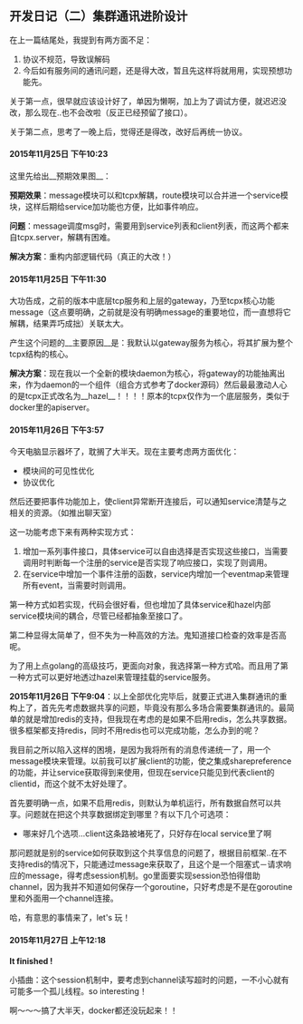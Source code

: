 开发日记（二）集群通讯进阶设计
-------------------------
在上一篇结尾处，我提到有两方面不足：

1. 协议不规范，导致误解码
2. 今后如有服务间的通讯问题，还是得大改，暂且先这样将就用用，实现预想功能先。

关于第一点，很早就应该设计好了，单因为懒啊，加上为了调试方便，就迟迟没改，那么现在..也不会改啦（反正已经预留了接口）。

关于第二点，思考了一晚上后，觉得还是得改，改好后再统一协议。

#### 2015年11月25日 下午10:23
这里先给出__预期效果图__：



__预期效果__：message模块可以和tcpx解耦，route模块可以合并进一个service模块，这样后期给service加功能也方便，比如事件响应。

__问题__：message调度msg时，需要用到service列表和client列表，而这两个都来自tcpx.server，解耦有困难。

__解决方案__：重构内部逻辑代码（真正的大改！）

#### 2015年11月25日 下午11:30
大功告成，之前的版本中底层tcp服务和上层的gateway，乃至tcpx核心功能message（这点要明确，之前就是没有明确message的重要地位，而一直想将它解耦，结果弄巧成拙）关联太大。

产生这个问题的__主要原因__是：我默认以gateway服务为核心，将其扩展为整个tcpx结构的核心。

__解决方案__：现在我以一个全新的模块daemon为核心，将gateway的功能抽离出来，作为daemon的一个组件（组合方式参考了docker源码）然后最最激动人心的是tcpx正式改名为__hazel__！！！！原本的tcpx仅作为一个底层服务，类似于docker里的apiserver。

#### 2015年11月26日 下午3:57
今天电脑显示器坏了，耽搁了大半天。现在主要考虑两方面优化：

- 模块间的可见性优化
- 协议优化

然后还要把事件功能加上，使client异常断开连接后，可以通知service清楚与之相关的资源。（如推出聊天室）

这一功能考虑下来有两种实现方式：

1. 增加一系列事件接口，具体service可以自由选择是否实现这些接口，当需要调用时判断每一个注册的service是否实现了响应接口，实现了则调用。
2. 在service中增加一个事件注册的函数，service内增加一个eventmap来管理所有event，当需要时则调用。

第一种方式如若实现，代码会很好看，但也增加了具体service和hazel内部service模块间的耦合，尽管已经都抽象至接口了。

第二种显得太简单了，但不失为一种高效的方法。鬼知道接口检查的效率是否高呢。

为了用上点golang的高级技巧，更面向对象，我选择第一种方式哈。而且用了第一种方式可以更好地透过hazel来管理挂载的service服务。

__2015年11月26日 下午9:04__：以上全部优化完毕后，就要正式进入集群通讯的重构上了，首先先考虑数据共享的问题，毕竟没有那么多场合需要集群通讯的。最简单的就是增加redis的支持，但我现在考虑的是如果不启用redis，怎么共享数据。很多框架都支持redis，同时不用redis也可以完成功能，怎么办到的呢？

我目前之所以陷入这样的困境，是因为我将所有的消息传递统一了，用一个message模块来管理。以前我可以扩展client的功能，使之集成sharepreference的功能，并让service获取得到来使用，但现在service只能见到代表client的clientid，而这个就不太好处理了。

首先要明确一点，如果不启用redis，则默认为单机运行，所有数据自然可以共享。问题就在把这个共享数据绑定到哪里？有以下几个可选项：
- 哪来好几个选项...client这条路被堵死了，只好存在local service里了啊

那问题就是别的service如何获取到这个共享信息的问题了，根据目前框架..在不支持redis的情况下，只能通过message来获取了，且这个是一个阻塞式－请求响应的message，得考虑session机制。go里面要实现session恐怕得借助channel，因为我并不知道如何保存一个goroutine，只好考虑是不是在goroutine里和外面用一个channel连接。

哈，有意思的事情来了，let's 玩！

#### 2015年11月27日 上午12:18
__It finished !__

小插曲：这个session机制中，要考虑到channel读写超时的问题，一不小心就有可能多一个孤儿线程。so interesting！

啊～～～搞了大半天，docker都还没玩起来！！
